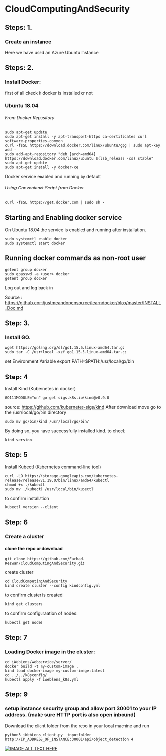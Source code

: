 # CloudComputingAndSecurity
## Steps: 1.
### Create an instance
Here we have used an Azure Ubuntu Instance

## Steps: 2.
### Install Docker:
first of all ckeck if docker is installed or not

### Ubuntu 18.04
###### From Docker Repository
```
sudo apt-get update
sudo apt-get install -y apt-transport-https ca-certificates curl software-properties-common
curl -fsSL https://download.docker.com/linux/ubuntu/gpg | sudo apt-key add -
sudo add-apt-repository "deb [arch=amd64] https://download.docker.com/linux/ubuntu $(lsb_release -cs) stable"
sudo apt-get update
sudo apt-get install -y docker-ce
```
Docker service enabled and running by default
###### Using Convenienct Script from Docker
```
curl -fsSL https://get.docker.com | sudo sh -
```
## Starting and Enabling docker service
On Ubuntu 18.04 the service is enabled and running after installation.
```
sudo systemctl enable docker
sudo systemctl start docker
```
## Running docker commands as non-root user
```
getent group docker
sudo gpasswd -a <user> docker
getent group docker
```
Log out and log back in

Source : https://github.com/justmeandopensource/learndocker/blob/master/INSTALL_Doc.md

## Step: 3.
### Install GO.
```
wget https://golang.org/dl/go1.15.5.linux-amd64.tar.gz
sudo tar -C /usr/local -xzf go1.15.5.linux-amd64.tar.gz
```
set Environment Variable
export PATH=$PATH:/usr/local/go/bin

## Step: 4
Install Kind (Kubernetes in docker)
```
GO111MODULE="on" go get sigs.k8s.io/kind@v0.9.0 
```
source: https://github.com/kubernetes-sigs/kind
After download move go to the /usr/local/go/bin directory
``` 
sudo mv go/bin/kind /usr/local/go/bin/
```
By doing so, you have successfully installed kind. to check
``` 
kind version 
```
## Step: 5
Install Kubectl (Kubernetes command-line tool)
```
curl -LO https://storage.googleapis.com/kubernetes-release/release/v1.19.0/bin/linux/amd64/kubectl
chmod +x ./kubectl
sudo mv ./kubectl /usr/local/bin/kubectl
```
to confirm installation
```
kubectl version --client
```

## Step: 6
### Create a cluster

#### clone the repo or download 
``` 
git clone https://github.com/Farhad-Rezwan/CloudComputingAndSecurity.git
```
create cluster
```
cd CloudComputingAndSecurity
kind create cluster --config kindconfig.yml
```
to confirm cluster is created
```
kind get clusters
```
to confirm configuraation of nodes:
```
kubectl get nodes

```
## Step: 7
### Loading Docker image in the cluster:
```
cd iWebLens/webservice/server/
docker build -t my-custom-image .
kind load docker-image my-custom-image:latest
cd ../../k8sconfig/
kubectl apply -f iweblens_k8s.yml
```

## Step: 9
### setup instance security group and allow port 30001 to your IP address. (make sure HTTP port is also open inbound)
Download the client folder from the repo in your local machine and run
```
python3 iWebLens_client.py  inputfolder  http://IP_ADDRESS_OF_INSTANCE:30001/api/object_detection 4
```

[![IMAGE ALT TEXT HERE](https://img.youtube.com/vi/ZgcaXSQksMQ/0.jpg)](https://www.youtube.com/watch?v=ZgcaXSQksMQ)

##
